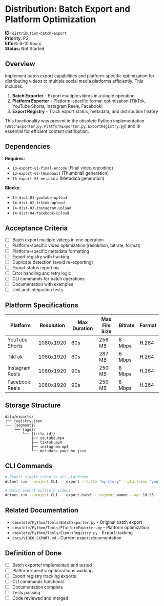 # Distribution: Batch Export and Platform Optimization

**ID:** `distribution-batch-export`  
**Priority:** P2  
**Effort:** 6-10 hours  
**Status:** Not Started

## Overview

Implement batch export capabilities and platform-specific optimization for distributing videos to multiple social media platforms efficiently. This includes:

1. **Batch Exporter** - Export multiple videos in a single operation
2. **Platform Exporter** - Platform-specific format optimization (TikTok, YouTube Shorts, Instagram Reels, Facebook)
3. **Export Registry** - Track export status, metadata, and distribution history

This functionality was present in the obsolete Python implementation (`BatchExporter.py`, `PlatformExporter.py`, `ExportRegistry.py`) and is essential for efficient content distribution.

## Dependencies

**Requires:**
- `13-export-01-final-encode` (Final video encoding)
- `13-export-02-thumbnail` (Thumbnail generation)
- `13-export-03-metadata` (Metadata generation)

**Blocks:**
- `14-dist-01-youtube-upload`
- `14-dist-02-tiktok-upload`
- `14-dist-03-instagram-upload`
- `14-dist-04-facebook-upload`

## Acceptance Criteria

- [ ] Batch export multiple videos in one operation
- [ ] Platform-specific video optimization (resolution, bitrate, format)
- [ ] Platform-specific metadata formatting
- [ ] Export registry with tracking
- [ ] Duplicate detection (avoid re-exporting)
- [ ] Export status reporting
- [ ] Error handling and retry logic
- [ ] CLI commands for batch operations
- [ ] Documentation with examples
- [ ] Unit and integration tests

## Platform Specifications

| Platform | Resolution | Max Duration | Max File Size | Bitrate | Format |
|----------|-----------|--------------|---------------|---------|--------|
| YouTube Shorts | 1080x1920 | 60s | 256 MB | 8 Mbps | H.264 |
| TikTok | 1080x1920 | 60s | 287 MB | 6 Mbps | H.264 |
| Instagram Reels | 1080x1920 | 90s | 250 MB | 8 Mbps | H.264 |
| Facebook Reels | 1080x1920 | 90s | 250 MB | 8 Mbps | H.264 |

## Storage Structure

```
data/exports/
├── registry.json
└── {segment}/
    └── {age}/
        └── {title_id}/
            ├── youtube.mp4
            ├── tiktok.mp4
            ├── instagram.mp4
            └── metadata_youtube.json
```

## CLI Commands

```bash
# Export single video to all platforms
dotnet run --project CLI -- export --title "my-story" --platforms "youtube,tiktok,instagram"

# Batch export multiple videos
dotnet run --project CLI -- export-batch --segment women --age 18-23 --platforms "youtube,tiktok"
```

## Related Documentation

- `obsolete/Python/Tools/BatchExporter.py` - Original batch export
- `obsolete/Python/Tools/PlatformExporter.py` - Platform optimization
- `obsolete/Python/Tools/ExportRegistry.py` - Export tracking
- `docs/VIDEO_EXPORT.md` - Current export documentation

## Definition of Done

- [ ] Batch exporter implemented and tested
- [ ] Platform-specific optimizations working
- [ ] Export registry tracking exports
- [ ] CLI commands functional
- [ ] Documentation complete
- [ ] Tests passing
- [ ] Code reviewed and merged
